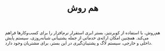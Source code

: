 ﻿---
layout: post
title: هم روش
name_en: hamravesh
company_slug: hamravesh
logo: 
cover: 
company_count:
founded:
location: ""
total_review: 
total_interview: 
salary_avg: 
salary_min: 
salary_max: 
rate: 
view_count: 
industry: کامپیوتر، فناوری اطلاعات و اینترنت
city: تهران, تهران
size_en: S
size: 11-50 نفر
site: https://hamravesh.com
---

هم‌روش، با استفاده از کوبرنتیز، بستر ابری استقرار نرم‌افزار را برای کسب‌و‌کار‌ها فراهم می‌کند. همچنین امکان ارائه‌ی خدماتی از جمله پشتیبانی شبانه‌روزی، سیستم پایش داخلی و خارجی، سیستم لاگ و پشتیبان‌گیری در این بستر، برای مشتریان وجود دارد.